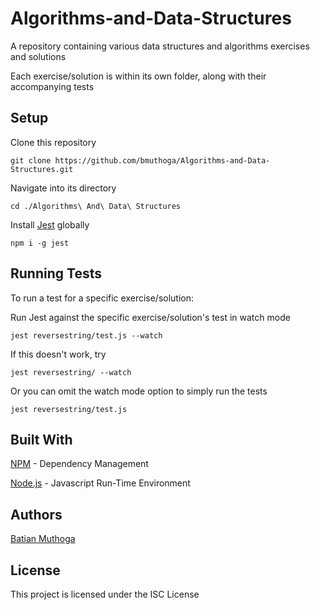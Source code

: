 # Algorithms-and-Data-Structures
A repository containing various data structures and algorithms exercises and solutions

Each exercise/solution is within its own folder, along with their accompanying tests

## Setup
Clone this repository

```git clone https://github.com/bmuthoga/Algorithms-and-Data-Structures.git```

Navigate into its directory

```cd ./Algorithms\ And\ Data\ Structures```

Install [Jest](https://jestjs.io/) globally

```npm i -g jest```

## Running Tests
To run a test for a specific exercise/solution:

Run Jest against the specific exercise/solution's test in watch mode

```jest reversestring/test.js --watch```

If this doesn't work, try

```jest reversestring/ --watch```

Or you can omit the watch mode option to simply run the tests

```jest reversestring/test.js```

## Built With
[NPM](https://www.npmjs.com/) - Dependency Management

[Node.js](https://nodejs.org/) - Javascript Run-Time Environment

## Authors
[Batian Muthoga](https://github.com/bmuthoga)

## License
This project is licensed under the ISC License
